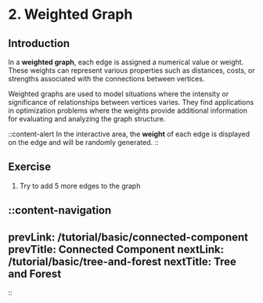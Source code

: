 # 2. Weighted Graph

## Introduction
In a **weighted graph**, each edge is assigned a numerical value or weight. These weights can represent various properties such as distances, costs, or strengths associated with the connections between vertices. 

Weighted graphs are used to model situations where the intensity or significance of relationships between vertices varies. They find applications in optimization problems where the weights provide additional information for evaluating and analyzing the graph structure.

::content-alert
In the interactive area, the **weight** of each edge is displayed on the edge and will be randomly generated.
::

## Exercise
1. Try to add 5 more edges to the graph

::content-navigation
---
prevLink: /tutorial/basic/connected-component
prevTitle: Connected Component
nextLink: /tutorial/basic/tree-and-forest
nextTitle: Tree and Forest
---
::
